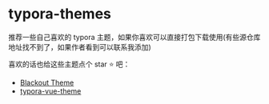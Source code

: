 # typora-themes

推荐一些自己喜欢的 typora 主题，如果你喜欢可以直接打包下载使用(有些源仓库地址找不到了，如果作者看到可以联系我添加)

喜欢的话也给这些主题点个 star :star: 吧：

- [Blackout Theme](https://github.com/obscurefreeman/typora_theme_blackout?tab=readme-ov-file)
- [typora-vue-theme](https://github.com/blinkfox/typora-vue-theme)
